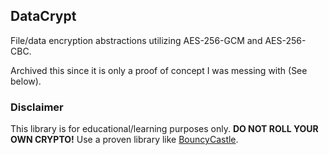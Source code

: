 ## DataCrypt

File/data encryption abstractions utilizing AES-256-GCM and AES-256-CBC.

Archived this since it is only a proof of concept I was messing with (See below).

### Disclaimer

This library is for educational/learning purposes only. **DO NOT ROLL YOUR OWN CRYPTO!** Use a proven library like [BouncyCastle](https://www.bouncycastle.org/).
